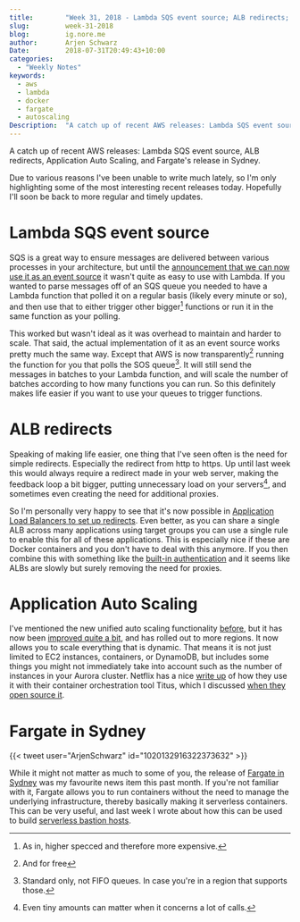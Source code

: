 ```yaml
---
title:        "Week 31, 2018 - Lambda SQS event source; ALB redirects; Application Auto Scaling; Fargate in Sydney"
slug:         week-31-2018
blog:         ig.nore.me
author:       Arjen Schwarz
Date:         2018-07-31T20:49:43+10:00
categories:
  - "Weekly Notes"
keywords:
  - aws
  - lambda
  - docker
  - fargate
  - autoscaling
Description:  "A catch up of recent AWS releases: Lambda SQS event source, ALB redirects, Application Auto Scaling, and Fargate's release in Sydney."
---
```


A catch up of recent AWS releases: Lambda SQS event source, ALB redirects, Application Auto Scaling, and Fargate's release in Sydney.

Due to various reasons I've been unable to write much lately, so I'm only highlighting some of the most interesting recent releases today. Hopefully I'll soon be back to more regular and timely updates.

# Lambda SQS event source

SQS is a great way to ensure messages are delivered between various processes in your architecture, but until the [announcement that we can now use it as an event source](https://aws.amazon.com/blogs/aws/aws-lambda-adds-amazon-simple-queue-service-to-supported-event-sources/) it wasn't quite as easy to use with Lambda. If you wanted to parse messages off of an SQS queue you needed to have a Lambda function that polled it on a regular basis (likely every minute or so), and then use that to either trigger other bigger[^1] functions or run it in the same function as your polling.

This worked but wasn't ideal as it was overhead to maintain and harder to scale. That said, the actual implementation of it as an event source works pretty much the same way. Except that AWS is now transparently[^2] running the function for you that polls the SOS queue[^3]. It will still send the messages in batches to your Lambda function, and will scale the number of batches according to how many functions you can run. So this definitely makes life easier if you want to use your queues to trigger functions.

# ALB redirects

Speaking of making life easier, one thing that I've seen often is the need for simple redirects. Especially the redirect from http to https. Up until last week this would always require a redirect made in your web server, making the feedback loop a bit bigger, putting unnecessary load on your servers[^4], and sometimes even creating the need for additional proxies.

So I'm personally very happy to see that it's now possible in [Application Load Balancers to set up redirects](https://aws.amazon.com/about-aws/whats-new/2018/07/elastic-load-balancing-announces-support-for-redirects-and-fixed-responses-for-application-load-balancer/). Even better, as you can share a single ALB across many applications using target groups you can use a single rule to enable this for all of these applications. This is especially nice if these are Docker containers and you don't have to deal with this anymore. If you then combine this with something like the [built-in authentication](/weekly-notes/week-23-2018/) and it seems like ALBs are slowly but surely removing the need for proxies.

# Application Auto Scaling

I've mentioned the new unified auto scaling functionality [before](/weekly-notes/week-4-2018/), but it has now been [improved quite a bit](https://aws.amazon.com/about-aws/whats-new/2018/07/add-scaling-to-services-you-build-on-aws/), and has rolled out to more regions. It now allows you to scale everything that is dynamic. That means it is not just limited to EC2 instances, containers, or DynamoDB, but includes some things you might not immediately take into account such as the number of instances in your Aurora cluster. Netflix has a nice [write up](https://medium.com/netflix-techblog/auto-scaling-production-services-on-titus-1f3cd49f5cd7) of how they use it with their container orchestration tool Titus, which I discussed [when they open source it](/weekly-notes/week-18-2018/).

# Fargate in Sydney

{{< tweet user="ArjenSchwarz" id="1020132916322373632" >}}

While it might not matter as much to some of you, the release of [Fargate in Sydney](https://aws.amazon.com/about-aws/whats-new/2018/07/aws-fargate-available-in-singapore--sydney--and-frankfurt-region/) was my favourite news item this past month. If you're not familiar with it, Fargate allows you to run containers without the need to manage the underlying infrastructure, thereby basically making it serverless containers. This can be very useful, and last week I wrote about how this can be used to build [serverless bastion hosts](/2018/07/serverless-bastions-on-demand/).

[^1]:	As in, higher specced and therefore more expensive.

[^2]:	And for free

[^3]:	Standard only, not FIFO queues. In case you're in a region that supports those.

[^4]:	Even tiny amounts can matter when it concerns a lot of calls.
